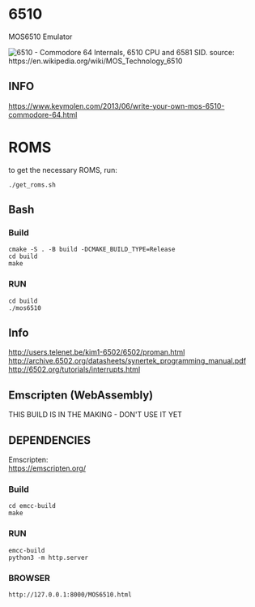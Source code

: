 # 6510
MOS6510 Emulator

![6510 - Commodore 64 Internals, 6510 CPU and 6581 SID. source: https://en.wikipedia.org/wiki/MOS_Technology_6510 ](https://upload.wikimedia.org/wikipedia/commons/2/22/MOS_Technologies_large.jpg)



INFO
----
https://www.keymolen.com/2013/06/write-your-own-mos-6510-commodore-64.html


# ROMS
to get the necessary ROMS, run:
```
./get_roms.sh
```

## Bash

### Build
```
cmake -S . -B build -DCMAKE_BUILD_TYPE=Release 
cd build
make
```

### RUN
```
cd build
./mos6510
```

## Info
http://users.telenet.be/kim1-6502/6502/proman.html
http://archive.6502.org/datasheets/synertek_programming_manual.pdf
http://6502.org/tutorials/interrupts.html





## Emscripten (WebAssembly)
THIS BUILD IS IN THE MAKING - DON'T USE IT YET

## DEPENDENCIES

Emscripten:  
https://emscripten.org/


### Build
```
cd emcc-build
make
```

### RUN
```
emcc-build
python3 -m http.server
```
### BROWSER
```
http://127.0.0.1:8000/MOS6510.html
```


